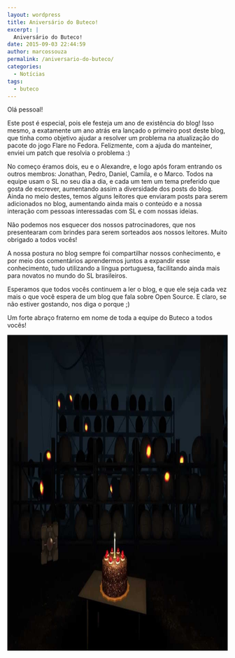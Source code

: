 ```yaml
---
layout: wordpress
title: Aniversário do Buteco!
excerpt: |
  Aniversário do Buteco!
date: 2015-09-03 22:44:59
author: marcossouza
permalink: /aniversario-do-buteco/
categories:
  - Notícias
tags:
  - buteco
---
```


Olá pessoal!

Este post é especial, pois ele festeja um ano de existência do blog! Isso mesmo, a exatamente um ano atrás era lançado o primeiro post deste blog, que tinha como objetivo ajudar a resolver um problema na atualização do pacote do jogo Flare no Fedora. Felizmente, com a ajuda do manteiner, enviei um patch que resolvia o problema :)

No começo éramos dois, eu e o Alexandre, e logo após foram entrando os outros membros: Jonathan, Pedro, Daniel, Camila, e o Marco. Todos na equipe usam o SL no seu dia a dia, e cada um tem um tema preferido que gosta de escrever, aumentando assim a diversidade dos posts do blog. Ainda no meio destes, temos alguns leitores que enviaram posts para serem adicionados no blog, aumentando ainda mais o conteúdo e a nossa interação com pessoas interessadas com SL e com nossas ideias.

Não podemos nos esquecer dos nossos patrocinadores, que nos presentearam com brindes para serem sorteados aos nossos leitores. Muito obrigado a todos vocês!

A nossa postura no blog sempre foi compartilhar nossos conhecimento, e por meio dos comentários aprendermos juntos a expandir esse conhecimento, tudo utilizando a língua portuguesa, facilitando ainda mais para novatos no mundo do SL brasileiros.

Esperamos que todos vocês continuem a ler o blog, e que ele seja cada vez mais o que você espera de um blog que fala sobre Open Source. E claro, se não estiver gostando, nos diga o porque ;)

Um forte abraço fraterno em nome de toda a equipe do Buteco a todos vocês!

<a href="/assets/wp-content/uploads/2015/09/maxresdefault.jpg"><img src="/assets/wp-content/uploads/2015/09/maxresdefault.jpg" alt="maxresdefault" width="1280" height="720" class="alignnone size-full wp-image-3270" /></a>